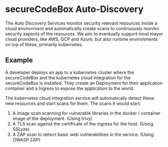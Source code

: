 <!--
SPDX-FileCopyrightText: 2021 iteratec GmbH

SPDX-License-Identifier: Apache-2.0
-->

# secureCodeBox Auto-Discovery

The Auto Discovery Services monitor security relevant resources inside a cloud environment and automatically create scans to continuously monitor security aspects of the resources. We aim to eventually support most mayor cloud providers, like AWS, GCP and Azure, but also runtime environments on top of these, primarily kubernetes.

## Example

A developer deploys an app to a kubernetes cluster where the secureCodeBox and the kubernetes cloud integration for the secureCodeBox is installed. They create an Deployment for their application container and a Ingress to expose the application to the world.

The kubernetes cloud integration service will automatically detect these new resources and start scans for them.
The scans it would start:

1. A image scan scanning for vulnerable libraries in the docker / container image of the deployment. (Using trivy)
2. A TLS scan against the certificate of the ingress for the host. (Using SSLyze)
3. A ZAP scan to detect basic web vulnerabilities in the service. (Using OWASP ZAP)
